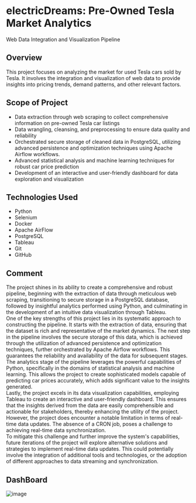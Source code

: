 # electricDreams: Pre-Owned Tesla Market Analytics
Web Data Integration and Visualization Pipeline

## Overview
This project focuses on analyzing the market for used Tesla cars sold by Tesla. It involves the integration and visualization of web data to provide insights into pricing trends, demand patterns, and other relevant factors.

## Scope of Project
- Data extraction through web scraping to collect comprehensive information on pre-owned Tesla car listings
- Data wrangling, cleansing, and preprocessing to ensure data quality and reliability
- Orchestrated secure storage of cleaned data in PostgreSQL, utilizing advanced persistence and optimization techniques using Apache Airflow workflows.
- Advanced statistical analysis and machine learning techniques for robust car price prediction
- Development of an interactive and user-friendly dashboard for data exploration and visualization

## Technologies Used
- Python
- Selenium
- Docker
- Apache AirFlow
- PostgreSQL
- Tableau
- Git
- GitHub

## Comment
The project shines in its ability to create a comprehensive and robust pipeline, beginning with the extraction of data through meticulous web scraping, transitioning to secure storage in a PostgreSQL database, followed by insightful analytics performed using Python, and culminating in the development of an intuitive data visualization through Tableau. <br>
One of the key strengths of this project lies in its systematic approach to constructing the pipeline. It starts with the extraction of data, ensuring that the dataset is rich and representative of the market dynamics. The next step in the pipeline involves the secure storage of this data, which is achieved through the utilization of advanced persistence and optimization techniques, further orchestrated by Apache Airflow workflows. This guarantees the reliability and availability of the data for subsequent stages.
The analytics stage of the pipeline leverages the powerful capabilities of Python, specifically in the domains of statistical analysis and machine learning. This allows the project to create sophisticated models capable of predicting car prices accurately, which adds significant value to the insights generated. <br>
Lastly, the project excels in its data visualization capabilities, employing Tableau to create an interactive and user-friendly dashboard. This ensures that the insights derived from the data are easily comprehensible and actionable for stakeholders, thereby enhancing the utility of the project. <br>
However, the project does encounter a notable limitation in terms of real-time data updates. The absence of a CRON job, poses a challenge to achieving real-time data synchronization. <br>
To mitigate this challenge and further improve the system's capabilities, future iterations of the project will explore alternative solutions and strategies to implement real-time data updates. This could potentially involve the integration of additional tools and technologies, or the adoption of different approaches to data streaming and synchronization.

## DashBoard
![image](https://github.com/rajaravindp/electricDreams/assets/118573661/894b6bd9-6dad-44e4-ae34-8a9450315572)

